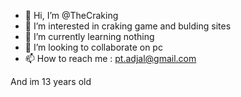 - 👋 Hi, I’m @TheCraking
- 👀 I’m interested in craking game and bulding sites
- 🌱 I’m currently learning nothing
- 💞️ I’m looking to collaborate on pc
- 📫 How to reach me : pt.adjal@gmail.com

<!---
TheCraking/TheCraking is a ✨ special ✨ repository because its `README.md` (this file) appears on your GitHub profile.
You can click the Preview link to take a look at your changes.
--->
And im 13 years old
